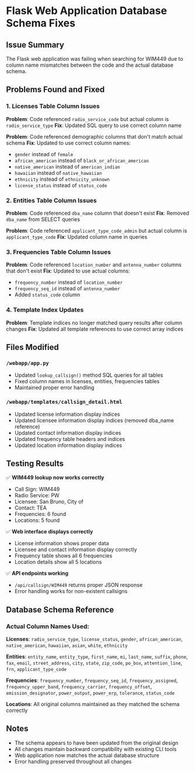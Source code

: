 # Flask Web Application Database Schema Fixes

## Issue Summary
The Flask web application was failing when searching for WIM449 due to column name mismatches between the code and the actual database schema.

## Problems Found and Fixed

### 1. Licenses Table Column Issues
**Problem**: Code referenced `radio_service_code` but actual column is `radio_service_type`
**Fix**: Updated SQL query to use correct column name

**Problem**: Code referenced demographic columns that don't match actual schema
**Fix**: Updated to use correct column names:
- `gender` instead of `female`
- `african_american` instead of `black_or_african_american`
- `native_american` instead of `american_indian`
- `hawaiian` instead of `native_hawaiian`
- `ethnicity` instead of `ethnicity_unknown`
- `license_status` instead of `status_code`

### 2. Entities Table Column Issues
**Problem**: Code referenced `dba_name` column that doesn't exist
**Fix**: Removed `dba_name` from SELECT queries

**Problem**: Code referenced `applicant_type_code_admin` but actual column is `applicant_type_code`
**Fix**: Updated column name in queries

### 3. Frequencies Table Column Issues
**Problem**: Code referenced `location_number` and `antenna_number` columns that don't exist
**Fix**: Updated to use actual columns:
- `frequency_number` instead of `location_number`
- `frequency_seq_id` instead of `antenna_number`
- Added `status_code` column

### 4. Template Index Updates
**Problem**: Template indices no longer matched query results after column changes
**Fix**: Updated all template references to use correct array indices

## Files Modified

### `/webapp/app.py`
- Updated `lookup_callsign()` method SQL queries for all tables
- Fixed column names in licenses, entities, frequencies tables
- Maintained proper error handling

### `/webapp/templates/callsign_detail.html`
- Updated license information display indices
- Updated licensee information display indices (removed dba_name reference)
- Updated contact information display indices
- Updated frequency table headers and indices
- Updated location information display indices

## Testing Results
✅ **WIM449 lookup now works correctly**
- Call Sign: WIM449
- Radio Service: PW
- Licensee: San Bruno, City of
- Contact: TEA
- Frequencies: 6 found
- Locations: 5 found

✅ **Web interface displays correctly**
- License information shows proper data
- Licensee and contact information display correctly
- Frequency table shows all 6 frequencies
- Location details show all 5 locations

✅ **API endpoints working**
- `/api/callsign/WIM449` returns proper JSON response
- Error handling works for non-existent callsigns

## Database Schema Reference

### Actual Column Names Used:
**Licenses**: `radio_service_type`, `license_status`, `gender`, `african_american`, `native_american`, `hawaiian`, `asian`, `white`, `ethnicity`

**Entities**: `entity_name`, `entity_type`, `first_name`, `mi`, `last_name`, `suffix`, `phone`, `fax`, `email`, `street_address`, `city`, `state`, `zip_code`, `po_box`, `attention_line`, `frn`, `applicant_type_code`

**Frequencies**: `frequency_number`, `frequency_seq_id`, `frequency_assigned`, `frequency_upper_band`, `frequency_carrier`, `frequency_offset`, `emission_designator`, `power_output`, `power_erp`, `tolerance`, `status_code`

**Locations**: All original columns maintained as they matched the schema correctly

## Notes
- The schema appears to have been updated from the original design
- All changes maintain backward compatibility with existing CLI tools
- Web application now matches the actual database structure
- Error handling preserved throughout all changes
